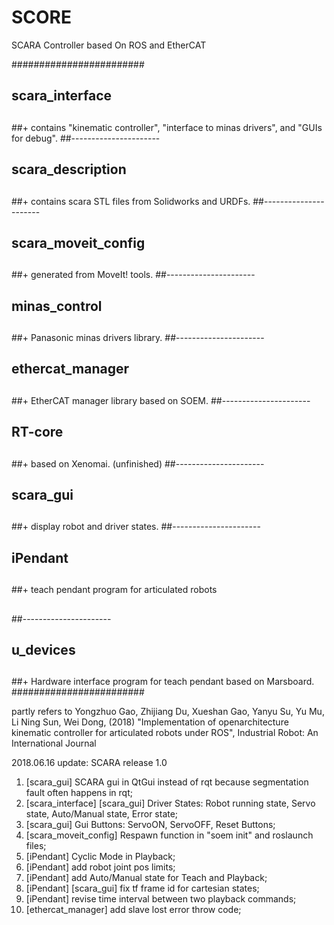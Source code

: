 # SCORE
SCARA Controller based On ROS and EtherCAT


########################
## scara_interface
##
##+  contains "kinematic controller", "interface to minas drivers", and "GUIs for debug".
##----------------------
## scara_description
##
##+  contains scara STL files from Solidworks and URDFs.
##----------------------
## scara_moveit_config
##
##+  generated from MoveIt! tools.
##----------------------
## minas_control
##
##+  Panasonic minas drivers library.
##----------------------
## ethercat_manager
##
##+  EtherCAT manager library based on SOEM.
##----------------------
## RT-core
##
##+  based on Xenomai. (unfinished)
##----------------------
## scara_gui
##
##+  display robot and driver states.
##----------------------
## iPendant
##
##+  teach pendant program for articulated robots
##  
##----------------------
## u_devices
##
##+  Hardware interface program for teach pendant based on Marsboard.
########################

partly refers to Yongzhuo Gao, Zhijiang Du, Xueshan Gao, Yanyu Su, Yu Mu, Li Ning Sun, Wei Dong, (2018) "Implementation of openarchitecture kinematic controller for articulated robots under ROS", Industrial Robot: An International Journal

2018.06.16 update: SCARA release 1.0
1. [scara_gui] SCARA gui in QtGui instead of rqt because segmentation fault often happens in rqt;
2. [scara_interface] [scara_gui] Driver States: Robot running state, Servo state, Auto/Manual state, Error state;
3. [scara_gui] Gui Buttons: ServoON, ServoOFF, Reset Buttons;
4. [scara_moveit_config] Respawn function in "soem init" and roslaunch files;
5. [iPendant] Cyclic Mode in Playback;
6. [iPendant] add robot joint pos limits;
7. [iPendant] add Auto/Manual state for Teach and Playback;
8. [iPendant] [scara_gui] fix tf frame id for cartesian states;
9. [iPendant] revise time interval between two playback commands;
10. [ethercat_manager] add slave lost error throw code;